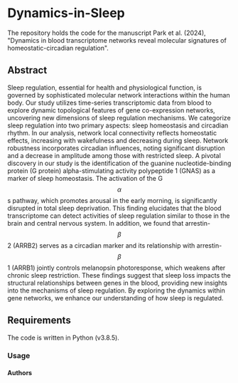 # Dynamics-in-Sleep
The repository holds the code for the manuscript Park et al. (2024), "Dynamics in blood transcriptome networks reveal molecular signatures of homeostatic-circadian regulation".

## Abstract
Sleep regulation, essential for health and physiological function, is governed by sophisticated molecular network interactions within the human body. Our study utilizes time-series transcriptomic data from blood to explore dynamic topological features of gene co-expression networks, uncovering new dimensions of sleep regulation mechanisms. We categorize sleep regulation into two primary aspects: sleep homeostasis and circadian rhythm. In our analysis, network local connectivity reflects homeostatic effects, increasing with wakefulness and decreasing during sleep. Network robustness incorporates circadian influences, noting significant disruption and a decrease in amplitude among those with restricted sleep. A pivotal discovery in our study is the identification of the guanine nucleotide-binding protein (G protein) alpha-stimulating activity polypeptide 1 (GNAS) as a marker of sleep homeostasis. The activation of the G$$\alpha$$s pathway, which promotes arousal in the early morning, is significantly disrupted in total sleep deprivation. This finding elucidates that the blood transcriptome can detect activities of sleep regulation similar to those in the brain and central nervous system. In addition, we found that arrestin-$$\beta$$2 (ARRB2) serves as a circadian marker and its relationship with arrestin-$$\beta$$1 (ARRB1) jointly controls melanopsin photoresponse, which weakens after chronic sleep restriction. These findings suggest that sleep loss impacts the structural relationships between genes in the blood, providing new insights into the mechanisms of sleep regulation. By exploring the dynamics within gene networks, we enhance our understanding of how sleep is regulated.

## Requirements
The code is written in Python (v3.8.5). 

### Usage

#### Authors

